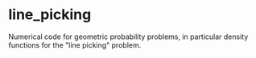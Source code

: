 line_picking
============

Numerical code for geometric probability problems, in particular density functions for the "line picking" problem.